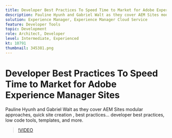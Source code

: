 ```yaml
---
title: Developer Best Practices To Speed Time to Market for Adobe Experience Manager Sites
description: Pauline Hyunh and Gabriel Walt as they cover AEM Sites modular approaches, quick site creation , best practices... developer best practices, low code tools, templates, and more. (Should be between 60 and 160 characters, but is 177 characters)
solution: Experience Manager, Experience Manager Cloud Service
feature: Developer Tools
topic: Development
role: Architect, Developer
level: Intermediate, Experienced
kt: 10791
thumbnail: 345381.png
---
```


# Developer Best Practices To Speed Time to Market for Adobe Experience Manager Sites

Pauline Hyunh and Gabriel Walt as they cover AEM Sites modular approaches, quick site creation , best practices... developer best practices, low code tools, templates, and more.

>[!VIDEO](https://video.tv.adobe.com/v/345381/?quality=12&learn=on)

